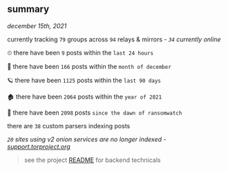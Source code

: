 
## summary
_december 15th, 2021_

currently tracking `79` groups across `94` relays & mirrors - _`34` currently online_

⏲ there have been `9` posts within the `last 24 hours`

🦈 there have been `166` posts within the `month of december`

🪐 there have been `1125` posts within the `last 90 days`

🏚 there have been `2064` posts within the `year of 2021`

🦕 there have been `2098` posts `since the dawn of ransomwatch`

there are `38` custom parsers indexing posts

_`20` sites using v2 onion services are no longer indexed - [support.torproject.org](https://support.torproject.org/onionservices/v2-deprecation/)_

> see the project [README](https://github.com/thetanz/ransomwatch#ransomwatch--) for backend technicals
